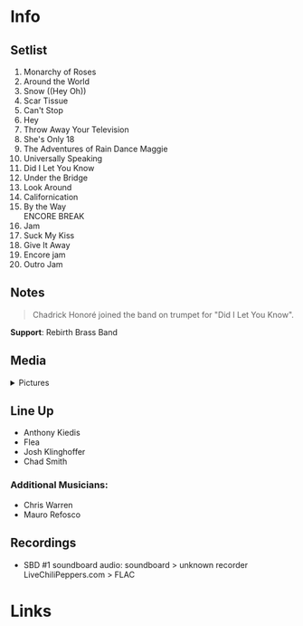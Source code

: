 # Info

## Setlist

1. Monarchy of Roses
2. Around the World
3. Snow ((Hey Oh))
4. Scar Tissue
5. Can't Stop
6. Hey
7. Throw Away Your Television
8. She's Only 18
9. The Adventures of Rain Dance Maggie
10. Universally Speaking
11. Did I Let You Know
12. Under the Bridge
13. Look Around
14. Californication
15. By the Way
<br> ENCORE BREAK
16. Jam
17. Suck My Kiss
18. Give It Away
19. Encore jam
20. Outro Jam

## Notes

> Chadrick Honoré joined the band on trumpet for "Did I Let You Know".

**Support**: Rebirth Brass Band

## Media 

<details>
  <summary>Pictures</summary>
  <!--<img alt="Setlist" title="Setlist" src="_.jpg" height="200" />
  <img alt="Flyer" title="Flyer" src="_.jpg" height="200" />-->
</details>

## Line Up

* Anthony Kiedis
* Flea
* Josh Klinghoffer
* Chad Smith

### Additional Musicians:

* Chris Warren  
* Mauro Refosco

## Recordings

* SBD #1 soundboard audio: soundboard > unknown recorder LiveChiliPeppers.com > FLAC

# Links

